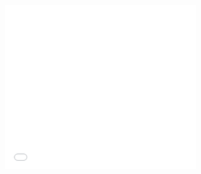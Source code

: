 <iframe frameBorder="0" style="height: 31em" width="100%" src="./map_cases_per_mil.html"></iframe>


